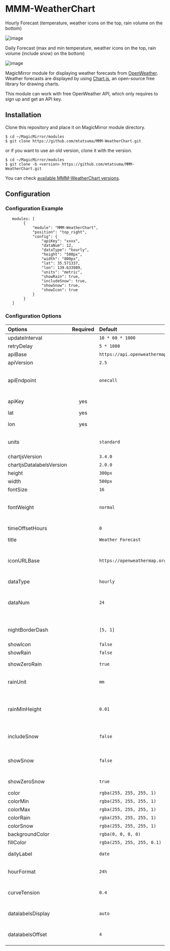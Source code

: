 # MMM-WeatherChart

Hourly Forecast (temperature, weather icons on the top, rain volume on the bottom)

![image](https://user-images.githubusercontent.com/48573325/94290828-b0d23e80-ff95-11ea-8c32-b9c4b13d2b8a.png)

Daily Forecast (max and min temperature, weather icons on the top, rain volume (include snow) on the bottom)

![image](https://user-images.githubusercontent.com/48573325/102897630-abf52c00-44ab-11eb-9baa-224532511f65.png)

MagicMirror module for displaying weather forecasts from [OpenWeather](https://openweathermap.org/). Weather forecasts are displayed by using [Chart.js](https://www.chartjs.org/), an open-source free library for drawing charts.

This module can work with free OpenWeather API, which only requires to sign up and get an API key.

## Installation

Clone this repository and place it on MagicMirror module directory.

```
$ cd ~/MagicMirror/modules
$ git clone https://github.com/mtatsuma/MMM-WeatherChart.git
```

or if you want to use an old version, clone it with the version.
```
$ cd ~/MagicMirror/modules
$ git clone -b <version> https://github.com/mtatsuma/MMM-WeatherChart.git
```

You can check [available MMM-WeatherChart versions](https://github.com/mtatsuma/MMM-WeatherChart/releases).

## Configuration

### Configuration Example

```
   modules: [
        {
            "module": "MMM-WeatherChart",
            "position": "top_right",
            "config": {
                "apiKey": "xxxx",
                "dataNum": 12,
                "dataType": "hourly",
                "height": "500px",
                "width": "800px",
                "lat": 35.571337,
                "lon": 139.633989,
                "units": "metric",
                "showRain": true,
                "includeSnow": true,
                "showSnow": true,
                "showIcon": true
            }
        }
   ]
```

### Configuration Options

| Options | Required | Default | Description |
|:--------|:--------:|:--------|:------------|
| updateInterval | | `10 * 60 * 1000` | Weather data update interval (miliseconds) |
| retryDelay | | `5 * 1000` | Delay for retry to get weather data (miliseconds) |
| apiBase | | `https://api.openweathermap.org/data/` | Base URL of [OpenWeather](https://openweathermap.org/) API |
| apiVersion | | `2.5` | Version of [OpenWeather](https://openweathermap.org/) API |
| apiEndpoint | | `onecall` | [OpenWeather](https://openweathermap.org/) API endpoint. [One Call API](https://openweathermap.org/api/one-call-api) is used by default, which is available for Free subscription. Note: Don't change this option because other endpoint is not supported! |
| apiKey | yes | | API key to call [OpenWeather](https://openweathermap.org/) API. You can get the API key by signing up [OpenWeather](https://openweathermap.org/). |
| lat | yes | | latitude of the place you want to get weather information |
| lon | yes | | longitude of the place you want to get weather information |
| units | | `standard` | Units of measurement documented in [OpenWeather API document](https://openweathermap.org/api/one-call-api). `standard`, `metric` and `imperial` units are available. |
| chartjsVersion | | `3.4.0` | Version of [Chart.js](https://www.chartjs.org/) |
| chartjsDatalabelsVersion | | `2.0.0` | Version of Chart.js [Datalabels plugin](https://github.com/chartjs/chartjs-plugin-datalabels) |
| height | | `300px` | Height of the chart area in px |
| width | | `500px` | Width of the chart area in px |
| fontSize | | `16` | Font size of characters in the chart |
| fontWeight | | `normal` | Font weight of characters in the chart. See https://developer.mozilla.org/en-US/docs/Web/CSS/font-weight for checking available values. |
| timeOffsetHours | | `0` | Offset in hours. This is used when your timezone is different from the timezone set in MagicMirror server. |
| title | | `Weather Forecast` | Title of the chart to display |
| iconURLBase | | `https://openweathermap.org/img/wn/` | Base URL to get weather icons. By default, icons provided from OpenWeather is used. If you want to use your own icons, you must prepare icon image files whose name is the `<icon ID>.png`. The icon ID is documented in [Weather conditions](https://openweathermap.org/weather-conditions#How-to-get-icon-URL) |
| dataType | | `hourly` | Data type to display. `hourly` or `daily` is available. |
| dataNum | | `24` | Number of data to display. When you set this value as larger than the maximum number of data returned from [OpenWeather API](https://openweathermap.org/api/one-call-api), the number of data is automatically set as the maximum number of data from [OpenWeather API document](https://openweathermap.org/api/one-call-api) API. |
| nightBorderDash | | `[5, 1]` | Style of dash line for nighttime (`[<line length>, <blank length>]`). This option is available only for `hourly` data type. |
| showIcon | | `false` | Show weather Icon on the top |
| showRain | | `false` | Show rain volume on the bottom |
| showZeroRain | | `true` | Show rain chart even when there is no rain volume. This option is effective only when `showRain` is true. |
| rainUnit | | `mm` | Unit of rain volume (`mm` or `inch`). For `mm` unit, the value is rounded to the first decimal place. For `inch` unit, the value is rounded to the second decimal place. |
| rainMinHeight | | `0.01` | Minimum height (in mm or inch) of the rain volume chart. When the max rain volume in the chart is less than this value, the height of chart is set as this value. Otherwise, the height of the chart is set acoording to the max rain volume. |
| includeSnow | | `false` | If true, snow volume is included in the rain volume chart and the chart means rain + snow volume (i.e. precipitation). |
| showSnow | | `false` | Show snow volume line in the rain volume chart. If you enable both of showRain and showSnow, datalabels for snow volume is not appeared because those can overlap with the rain volume datalabels. |
| showZeroSnow | | `true` | Show snow chart even when there is no snow volume. This option is effective only when `showSnow` is true. |
| color | | `rgba(255, 255, 255, 1)` | Color of line and letters |
| colorMin | | `rgba(255, 255, 255, 1)` | Color of the minimum temperature line e.g. yellow |
| colorMax | | `rgba(255, 255, 255, 1)` | Color of the maximum temperature line e.g. orange |
| colorRain | | `rgba(255, 255, 255, 1)` | Color of the rain line e.g. blue |
| colorSnow | | `rgba(255, 255, 255, 1)` | Color of the snow line |
| backgroundColor | | `rgba(0, 0, 0, 0)` | Color of background |
| fillColor | | `rgba(255, 255, 255, 0.1)` | Color for filling rain volume line |
| dailyLabel | | `date` | Label of x-axis for the daily forecast chart. The available labels are `date` or `days_of_week` or `date+days_of_week` |
| hourFormat | | `24h` | Hour label format for hourly forecast charts (`24h` or `12h`). If it's `24h`, the format is [0, 1, 2, ..., 22, 23]. If it's `12h`, the format is [12am, 1am, 2am, ..., 10pm, 11pm]. |
| curveTension | | `0.4` | Tension of line chart in Chart.js. See https://www.chartjs.org/docs/latest/charts/line.html#line-styling for details. |
| datalabelsDisplay | | `auto` | Visibility of data labels. See https://chartjs-plugin-datalabels.netlify.app/guide/positioning.html#visibility for details. 
| datalabelsOffset | | `4` | Offset of data labels. See https://chartjs-plugin-datalabels.netlify.app/guide/positioning.html#alignment-and-offset for details.
